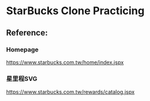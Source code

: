# StarBucks Clone Practicing
## Reference:
### Homepage
https://www.starbucks.com.tw/home/index.jspx

### 星里程SVG 
https://www.starbucks.com.tw/rewards/catalog.jspx
